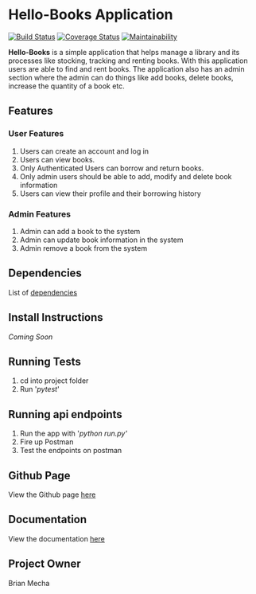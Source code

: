 # Hello-Books Application 
[![Build Status](https://travis-ci.org/brian-mecha/hello-books.svg?branch=api-test)](https://travis-ci.org/brian-mecha/hello-books)
[![Coverage Status](https://coveralls.io/repos/github/brian-mecha/hello-books/badge.svg?branch=api-test)](https://coveralls.io/github/brian-mecha/hello-books?branch=api-test)
[![Maintainability](https://api.codeclimate.com/v1/badges/9cb993991de5a16a5c58/maintainability)](https://codeclimate.com/github/brian-mecha/hello-books/maintainability)

**Hello-Books** is a simple application that helps manage a library and its processes like stocking, tracking and renting books. With this application users are able to find and rent books. The application also has an admin section where the admin can do things like add books, delete books, increase the quantity of a book etc.

## Features
### User Features
1. Users can create an account and log in
2. Users can view books.
3. Only Authenticated Users can borrow and return books.
4. Only admin users should be able to add, modify and delete book information 
5. Users can view their profile and their borrowing history
### Admin Features
1. Admin can add a book to the system
2. Admin can update book information in the system
3. Admin remove a book from the system

## Dependencies
List of [dependencies](https://github.com/brian-mecha/hello-books/blob/master/requirements.txt)
## Install Instructions
*Coming Soon*
## Running Tests
1. cd into project folder
2. Run '*pytest*'
## Running api endpoints
1. Run the app with '*python run.py'*
2. Fire up Postman
3. Test the endpoints on postman
## Github Page
View the Github page [here](https://brian-mecha.github.io/)

## Documentation
View the documentation [here](https://hellobooks11.docs.apiary.io/)

## Project Owner
Brian Mecha
